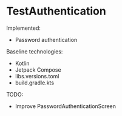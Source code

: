 # TestAuthentication

Implemented:
- Password authentication

Baseline technologies:
- Kotlin
- Jetpack Compose
- libs.versions.toml
- build.gradle.kts

TODO:
- Improve PasswordAuthenticationScreen


